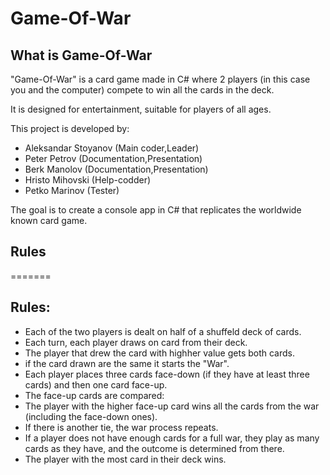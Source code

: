 # Game-Of-War
## What is Game-Of-War
"Game-Of-War" is a card game made in C# where 2 players (in this case you and the computer) compete to win all the cards in the deck. 

 It is designed for entertainment, suitable for players of all ages.

 This project is developed by:
 - Aleksandar Stoyanov (Main coder,Leader)
 - Peter Petrov (Documentation,Presentation)
 - Berk Manolov (Documentation,Presentation)
 - Hristo Mihovski (Help-codder)
 - Petko Marinov (Tester)

The goal is to create a console app in C# that replicates the worldwide known card game.

## Rules
=======
## Rules:

- Each of the two players is dealt on half of a shuffeld deck of cards.
- Each turn, each player draws on card from their deck.
- The player that drew the card with highher value gets both cards.
- if the card drawn are the same it starts the "War".
- Each player places three cards face-down (if they have at least three cards) and then one card face-up.
- The face-up cards are compared:
- The player with the higher face-up card wins all the cards from the war (including the face-down ones).
- If there is another tie, the war process repeats.
- If a player does not have enough cards for a full war, they play as many cards as they have, and the outcome is determined from there.
- The player with the most card in their deck wins.

